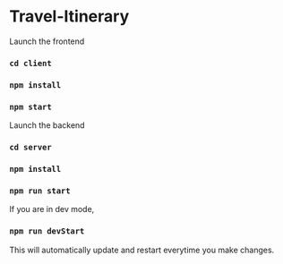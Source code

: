 # Travel-Itinerary

Launch the frontend

### `cd client`

### `npm install`

### `npm start`

Launch the backend

### `cd server`

### `npm install`

### `npm run start`

If you are in dev mode,

### `npm run devStart`

This will automatically update and restart everytime you make changes.
